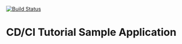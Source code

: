 [![Build Status](http://localhost:8080/buildStatus/icon?job=FreeStyle?build=0)](https://55ce-92-253-212-206.ngrok-free.app/job/FreeStyle/)

# CD/CI Tutorial Sample Application
